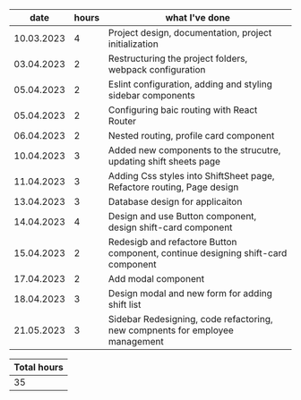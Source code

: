 | date  |  hours |  what I've done |
|---|---|---|
|10.03.2023  | 4 |  Project design, documentation, project initialization |
|03.04.2023  | 2 |  Restructuring the project folders, webpack configuration |
|05.04.2023  | 2 |  Eslint configuration, adding and styling sidebar components |
|05.04.2023  | 2 |  Configuring baic routing with React Router |
|06.04.2023  | 2 |  Nested routing, profile card component |
|10.04.2023  | 3 |  Added new components to the strucutre, updating shift sheets page |
|11.04.2023  | 3 |  Adding Css styles into ShiftSheet page, Refactore routing, Page design |
|13.04.2023  | 3 |  Database design for applicaiton|
|14.04.2023  | 4 |  Design and use Button component, design shift-card component|
|15.04.2023  | 2 |  Redesigb and refactore Button component, continue designing shift-card component|
|17.04.2023  | 2 |  Add modal component |
|18.04.2023  | 3 |  Design modal and new form for adding shift list |
|21.05.2023  | 3 |  Sidebar Redesigning, code refactoring, new compnents for employee management|

| Total hours |
|-------------|
|     35    |